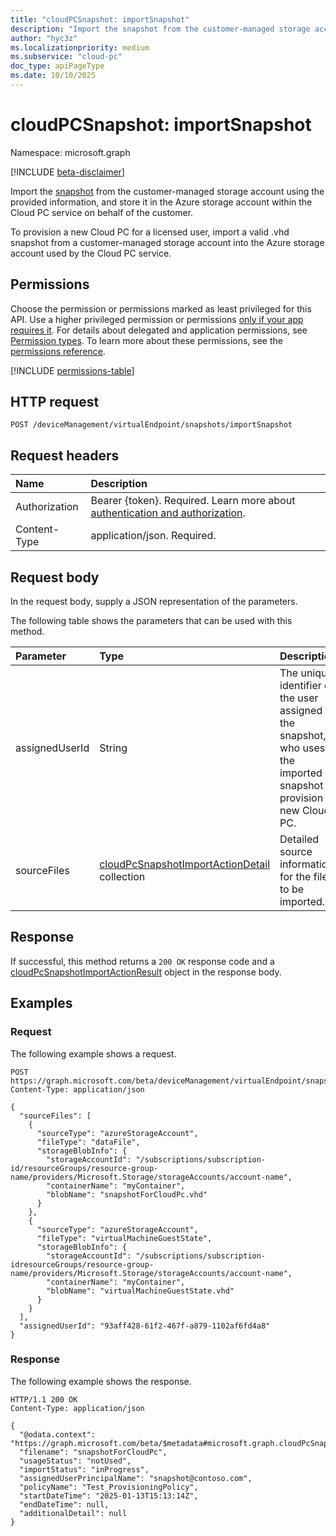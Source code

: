 ```yaml
---
title: "cloudPCSnapshot: importSnapshot"
description: "Import the snapshot from the customer-managed storage account using the provided information, and store it in the Azure storage account within the Cloud PC service on behalf of the customer."
author: "hyc3z"
ms.localizationpriority: medium
ms.subservice: "cloud-pc"
doc_type: apiPageType
ms.date: 10/10/2025
---
```


# cloudPCSnapshot: importSnapshot
Namespace: microsoft.graph

[!INCLUDE [beta-disclaimer](../../includes/beta-disclaimer.md)]

Import the [snapshot](../resources/cloudpcsnapshot.md) from the customer-managed storage account using the provided information, and store it in the Azure storage account within the Cloud PC service on behalf of the customer. 

To provision a new Cloud PC for a licensed user, import a valid .vhd snapshot from a customer-managed storage account into the Azure storage account used by the Cloud PC service.

## Permissions
Choose the permission or permissions marked as least privileged for this API. Use a higher privileged permission or permissions [only if your app requires it](/graph/permissions-overview#best-practices-for-using-microsoft-graph-permissions). For details about delegated and application permissions, see [Permission types](/graph/permissions-overview#permission-types). To learn more about these permissions, see the [permissions reference](/graph/permissions-reference).

<!-- { "blockType": "permissions", "name": "cloudpcsnapshot_importsnapshot" } -->
[!INCLUDE [permissions-table](../includes/permissions/cloudpcsnapshot-importsnapshot-permissions.md)]

## HTTP request

<!-- {
  "blockType": "ignored"
}
-->
``` http
POST /deviceManagement/virtualEndpoint/snapshots/importSnapshot
```

## Request headers
|Name|Description|
|:---|:---|
|Authorization|Bearer {token}. Required. Learn more about [authentication and authorization](/graph/auth/auth-concepts).|
|Content-Type|application/json. Required.|

## Request body
In the request body, supply a JSON representation of the parameters.

The following table shows the parameters that can be used with this method.

| Parameter | Type | Description |
|:---|:---|:---|
| assignedUserId     | String   | The unique identifier of the user assigned to the snapshot, who uses the imported snapshot to provision a new Cloud PC. |
| sourceFiles   | [cloudPcSnapshotImportActionDetail](../resources/cloudpcsnapshotimportactiondetail.md) collection  |Detailed source information for the files to be imported. |

## Response

If successful, this method returns a `200 OK` response code and a [cloudPcSnapshotImportActionResult](../resources/cloudpcsnapshotimportactionresult.md) object in the response body.

## Examples

### Request

The following example shows a request.

<!-- {
  "blockType": "request",
  "name": "post_importsnapshot"
}
-->
``` http
POST https://graph.microsoft.com/beta/deviceManagement/virtualEndpoint/snapshots/importSnapshot
Content-Type: application/json

{
  "sourceFiles": [
    {
      "sourceType": "azureStorageAccount",
      "fileType": "dataFile",
      "storageBlobInfo": {
        "storageAccountId": "/subscriptions/subscription-id/resourceGroups/resource-group-name/providers/Microsoft.Storage/storageAccounts/account-name",
        "containerName": "myContainer",
        "blobName": "snapshotForCloudPc.vhd"
      }
    },
    {
      "sourceType": "azureStorageAccount",
      "fileType": "virtualMachineGuestState",
      "storageBlobInfo": {
        "storageAccountId": "/subscriptions/subscription-idresourceGroups/resource-group-name/providers/Microsoft.Storage/storageAccounts/account-name",
        "containerName": "myContainer",
        "blobName": "virtualMachineGuestState.vhd"
      }
    }
  ],
  "assignedUserId": "93aff428-61f2-467f-a879-1102af6fd4a8"
}
```

### Response

The following example shows the response.

<!-- {
  "blockType": "response",
  "truncated": true,
  "@odata.type": "microsoft.graph.cloudPcSnapshotImportActionResult"
}
-->
``` http
HTTP/1.1 200 OK
Content-Type: application/json

{
  "@odata.context": "https://graph.microsoft.com/beta/$metadata#microsoft.graph.cloudPcSnapshotImportActionResult",
  "filename": "snapshotForCloudPc",
  "usageStatus": "notUsed",
  "importStatus": "inProgress",
  "assignedUserPrincipalName": "snapshot@contoso.com",
  "policyName": "Test_ProvisioningPolicy",
  "startDateTime": "2025-01-13T15:13:14Z",
  "endDateTime": null,
  "additionalDetail": null
}
```

